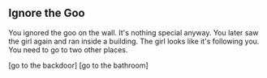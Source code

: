 ## Ignore the Goo

You ignored the goo on the wall. It's nothing special anyway. You later saw the girl again and ran inside a building. The girl looks like it's following you. You need to go to two other places.

[go to the backdoor]
[go to the bathroom]
